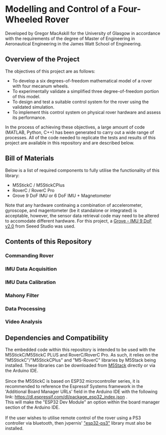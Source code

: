 # Modelling and Control of a Four-Wheeled Rover

Developed by Gregor MacAskill for the University of Glasgow in accordance with the requirements of the degree of Master of Engineering in Aeronautical Engineering in the James Watt School of Engineering.

## Overview of the Project
The objectives of this project are as follows:
- To develop a six degrees-of-freedom mathematical model of a rover with four mecanum wheels.
- To experimentally validate a simplified three degree-of-freedom portion of this model.
- To design and test a suitable control system for the rover using the validated simulation.
- To implement this control system on physical rover hardware and assess its performance.

<!-- END LIST -->

In the process of achieving these objectives, a large amount of code (MATLAB, Python, C++) has been generated to carry out a wide range of processes. All of the code needed to replicate the tests and results of this project are available in this repository and are described below.


## Bill of Materials
Below is a list of required components to fully utilise the functionality of this library:
- M5StickC / M5StickCPlus
- RoverC / RoverC Pro
- Grove 9 DoF IMU or 6 DoF IMU + Magnetometer 

<!-- END LIST -->

Note that any hardware continaing a combination of accelerometer, gyroscope, and magentometer (be it standalone or integrated) is acceptable, however, the sensor data retrieval code may need to be altered to accomodate different hardware. For this project, a [Grove - IMU 9 DoF v2.0](https://wiki.seeedstudio.com/Grove-IMU_9DOF_v2.0/) from Seeed Studio was used.

## Contents of this Repository
### Commanding Rover
### IMU Data Acquisition
### IMU Data Calibration
### Mahony Filter
### Data Processing
### Video Analysis

## Dependencies and Compatibility
The embedded code within this repository is intended to be used with the M5StickC/M5StickC PLUS and RoverC/RoverC Pro. As such, it relies on the "M5StickC"/"M5StickCPlus" and "M5-RoverC" libraries by M5Stack being installed. These libraries can be downloaded from [M5Stack](https://github.com/m5stack/M5StickC-Plus) directly or via the Arduino IDE. <br /> <br />
Since the M5StickC is based on ESP32 microcontroller series, it is recommended to reference the Espressif Systems framework in the 'Additional Board Manager URLs' field in the Arduino IDE with the following link: https://dl.espressif.com/dl/package_esp32_index.json .<br /> 
This will make the "ESP32 Dev Module" an option within the board manager section of the Arduino IDE. <br /> <br />
If the user wishes to utilise remote control of the rover using a PS3 controller via bluetooth, then jvpernis' ["esp32-ps3"](https://github.com/jvpernis/esp32-ps3) library must also be installed.
